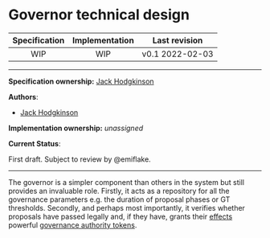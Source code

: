 # Governor technical design

| Specification | Implementation    | Last revision |
|:-----------:|:--------------:|:-------------:|
| WIP         |  WIP           | v0.1 2022-02-03 |

---

**Specification ownership:** [Jack Hodgkinson]

**Authors**:

-   [Jack Hodgkinson]

**Implementation ownership:** _unassigned_

[Jack Hodgkinson]: https://github.com/jhodgdev

**Current Status**:

First draft. Subject to review by @emiflake.

---

The governor is a simpler component than others in the system but still provides an invaluable role. Firstly, it acts as a repository for all the governance parameters e.g. the duration of proposal phases or GT thresholds. Secondly, and perhaps most importantly, it verifies whether proposals have passed legally and, if they have, grants their [effects](effects.md) powerful [governance authority tokens](authority-tokens.md).

